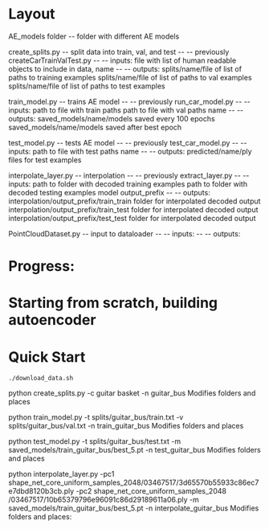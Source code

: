 # Layout

AE_models folder -- folder with different AE models

create_splits.py -- split data into train, val, and test
               -- -- previously createCarTrainValTest.py
               -- -- inputs: file with list of human readable objects to include in data, name
               -- -- outputs: splits/name/file of list of paths to training examples
                              splits/name/file of list of paths to val examples
                              splits/name/file of list of paths to test examples

train_model.py -- trains AE model
               -- -- previously run_car_model.py
               -- -- inputs: path to file with train paths
                             path to file with val paths
                             name
               -- -- outputs: saved_models/name/models saved every 100 epochs
                              saved_models/name/models saved after best epoch
                              
test_model.py -- tests AE model
               -- -- previously test_car_model.py
               -- -- inputs: path to file with test paths
                             name
               -- -- outputs: predicted/name/ply files for test examples
               
interpolate_layer.py -- interpolation
               -- -- previously extract_layer.py
               -- -- inputs: path to folder with decoded training examples
                             path to folder with decoded testing examples
                             model
                             output_prefix
               -- -- outputs: interpolation/output_prefix/train_train folder for interpolated decoded output
                              interpolation/output_prefix/train_test folder for interpolated decoded output
                              interpolation/output_prefix/test_test folder for interpolated decoded output
               
PointCloudDataset.py -- input to dataloader
               -- -- inputs: 
               -- -- outputs: 


# Progress:
# Starting from scratch, building autoencoder


# Quick Start
`./download_data.sh`


python create_splits.py -c guitar basket -n guitar_bus
Modifies folders and places


python train_model.py -t splits/guitar_bus/train.txt -v splits/guitar_bus/val.txt -n train_guitar_bus
Modifies  folders and places


python test_model.py -t splits/guitar_bus/test.txt -m saved_models/train_guitar_bus/best_5.pt -n test_guitar_bus
Modifies folders and places



python interpolate_layer.py -pc1 shape_net_core_uniform_samples_2048/03467517/3d65570b55933c86ec7e7dbd8120b3cb.ply -pc2 shape_net_core_uniform_samples_2048
/03467517/10b65379796e96091c86d29189611a06.ply -m saved_models/train_guitar_bus/best_5.pt -n interpolate_guitar_bus
Modifies folders and places: